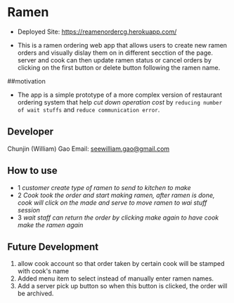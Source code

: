 # Ramen 

* Deployed Site: https://reamenordercg.herokuapp.com/

* This is a ramen ordering web app that allows users to create new ramen orders and visually dislay them on in different secction of the page. server and cook can then update ramen status or cancel orders by clicking on the first button or delete button following the ramen name.

##motivation
* The app is a simple prototype of a more complex version of restaurant ordering system that help _cut down operation cost_ by `reducing number of wait stuffs` and `reduce communication error`.

## Developer 
Chunjin (William) Gao
Email: seewilliam.gao@gmail.com 

## How to use

* 1 _customer create type of ramen to send to kitchen to make_ 
* 2 _Cook took the order and start making ramen, after ramen is done, cook will click on the made and serve to move ramen to wai stuff session_
* 3 _wait staff can return the order by clicking make again to have cook make the ramen again_

## Future Development

1. allow cook account so that order taken by certain cook will be stamped with cook's name
2. Added menu item to select instead of manually enter ramen names.
3. Add a server pick up button so when this button is clicked, the order will be archived.


